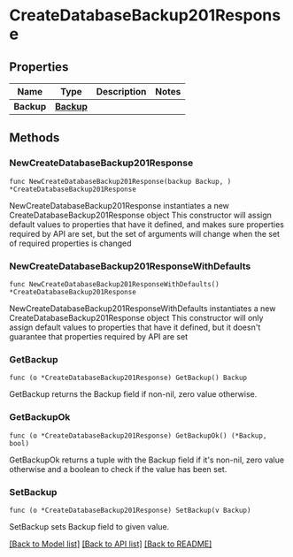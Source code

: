 # CreateDatabaseBackup201Response

## Properties

Name | Type | Description | Notes
------------ | ------------- | ------------- | -------------
**Backup** | [**Backup**](Backup.md) |  | 

## Methods

### NewCreateDatabaseBackup201Response

`func NewCreateDatabaseBackup201Response(backup Backup, ) *CreateDatabaseBackup201Response`

NewCreateDatabaseBackup201Response instantiates a new CreateDatabaseBackup201Response object
This constructor will assign default values to properties that have it defined,
and makes sure properties required by API are set, but the set of arguments
will change when the set of required properties is changed

### NewCreateDatabaseBackup201ResponseWithDefaults

`func NewCreateDatabaseBackup201ResponseWithDefaults() *CreateDatabaseBackup201Response`

NewCreateDatabaseBackup201ResponseWithDefaults instantiates a new CreateDatabaseBackup201Response object
This constructor will only assign default values to properties that have it defined,
but it doesn't guarantee that properties required by API are set

### GetBackup

`func (o *CreateDatabaseBackup201Response) GetBackup() Backup`

GetBackup returns the Backup field if non-nil, zero value otherwise.

### GetBackupOk

`func (o *CreateDatabaseBackup201Response) GetBackupOk() (*Backup, bool)`

GetBackupOk returns a tuple with the Backup field if it's non-nil, zero value otherwise
and a boolean to check if the value has been set.

### SetBackup

`func (o *CreateDatabaseBackup201Response) SetBackup(v Backup)`

SetBackup sets Backup field to given value.



[[Back to Model list]](../README.md#documentation-for-models) [[Back to API list]](../README.md#documentation-for-api-endpoints) [[Back to README]](../README.md)


